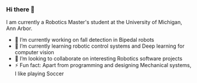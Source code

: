 ### Hi there 👋

I am currently a Robotics Master's student at the University of Michigan, Ann Arbor.

- 🔭 I’m currently working on fall detection in Bipedal robots
- 🌱 I’m currently learning robotic control systems and Deep learning for computer vision 
- 👯 I’m looking to collaborate on interesting Robotics software projects
- ⚡ Fun fact: Apart from programming and designing Mechanical systems, I like playing Soccer
